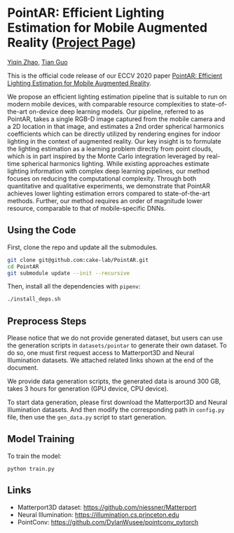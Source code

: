 # PointAR: Efficient Lighting Estimation for Mobile Augmented Reality ([Project Page](https://yiqinzhao.me/project/point-ar/))

[Yiqin Zhao](https://yiqinzhao.me), [Tian Guo](https://tianguo.info)


This is the official code release of our ECCV 2020 paper [PointAR: Efficient Lighting Estimation for Mobile Augmented Reality](https://arxiv.org/pdf/2004.00006.pdf).

We propose an efficient lighting estimation pipeline that is suitable to run on modern mobile devices, with comparable resource complexities to state-of-the-art on-device deep learning models. Our pipeline, referred to as PointAR, takes a single RGB-D image captured from the mobile camera and a 2D location in that image, and estimates a 2nd order spherical harmonics coefficients which can be directly utilized by rendering engines for indoor lighting in the context of augmented reality. Our key insight is to formulate the lighting estimation as a learning problem directly from point clouds, which is in part inspired by the Monte Carlo integration leveraged by real-time spherical harmonics lighting. While existing approaches estimate lighting information with complex deep learning pipelines, our method focuses on reducing the computational complexity. Through both quantitative and qualitative experiments, we demonstrate that PointAR achieves lower lighting estimation errors compared to state-of-the-art methods. Further, our method requires an order of magnitude lower resource, comparable to that of mobile-specific DNNs.

## Using the Code

First, clone the repo and update all the submodules.

```bash
git clone git@github.com:cake-lab/PointAR.git
cd PointAR
git submodule update --init --recursive
```

Then, install all the dependencies with `pipenv`:

```bash
./install_deps.sh
```

## Preprocess Steps

Please notice that we do not provide generated dataset, but users can use the generation scripts in `datasets/pointar` to generate their own dataset. To do so, one must first request access to Matterport3D and Neural Illumination datasets. We attached related links shown at the end of the document.

We provide data generation scripts, the generated data is around 300 GB, takes 3 hours for generation (GPU device, CPU device).

To start data generation, please first download the Matterport3D and Neural Illumination datasets. And then modify the corresponding path in `config.py` file, then use the `gen_data.py` script to start generation.

## Model Training

To train the model:

```
python train.py
```

## Links

- Matterport3D dataset: https://github.com/niessner/Matterport
- Neural Illumination: https://illumination.cs.princeton.edu
- PointConv: https://github.com/DylanWusee/pointconv_pytorch
